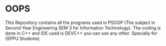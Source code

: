 # OOPS
This Repository contains all the programs used in PSOOP (The subject in Second Year Engineering SEM 3 for Information Technology). The coding is done in C++ and IDE used is DEVC++ you can use any other. Specially for (SPPU Students)
